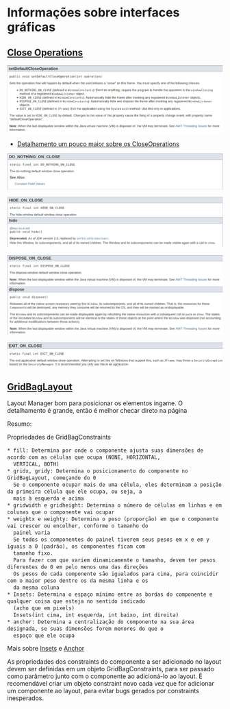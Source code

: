# Informações sobre interfaces gráficas

## [Close Operations](https://docs.oracle.com/javase/7/docs/api/javax/swing/JFrame.html#setDefaultCloseOperation(int))

![setDefaultCloseOperation Overview](imagensRef/setDefaultCloseOperation.png)

* [Detalhamento um pouco maior sobre os CloseOperations](https://docs.oracle.com/javase/7/docs/api/javax/swing/WindowConstants.html#DO_NOTHING_ON_CLOSE)

![DO_NOTHING_ON_CLOSE](imagensRef/DO_NOTHING_ON_CLOSE.png)

![HIDE_ON_CLOSE](imagensRef/HIDE_ON_CLOSE.png)

![DISPOSE_ON_CLOSE](imagensRef/DISPOSE_ON_CLOSE.png)

![EXIT_ON_CLOSE](imagensRef/EXIT_ON_CLOSE.png)

## [GridBagLayout](https://docs.oracle.com/javase/tutorial/uiswing/layout/gridbag.html)

Layout Manager bom para posicionar os elementos ingame. O detalhamento é grande, então é melhor checar direto na página

Resumo:

Propriedades de GridBagConstraints
```
* fill: Determina por onde o componente ajusta suas dimensões de acordo com as células que ocupa (NONE, HORIZONTAL, 
  VERTICAL, BOTH)
* gridx, gridy: Determina o posicionamento do componente no GridBagLayout, começando do 0
  Se o componente ocupar mais de uma célula, eles determinam a posição da primeira célula que ele ocupa, ou seja, a 
  mais à esquerda e acima
* gridwidth e gridheight: Determina o número de células em linhas e em colunas que o componente vai ocupar
* weightx e weighty: Determina o peso (proporção) em que o componente vai crescer ou encolher, conforme o tamanho do 
  painel varia
  Se todos os componentes do painel tiverem seus pesos em x e em y iguais a 0 (padrão), os componentes ficam com 
  tamanho fixo.
  Para fazer com que variem dinamicamente o tamanho, devem ter pesos diferentes de 0 em pelo menos uma das direções
  Os pesos de cada componente são igualados para cima, para coincidir com o maior peso dentre os da mesma linha e os 
  da mesma coluna
* Insets: Determina o espaço mínimo entre as bordas do componente e qualquer coisa que esteja no sentido indicado 
  (acho que em pixels)
  Insets(int cima, int esquerda, int baixo, int direita)
* anchor: Determina a centralização do componente na sua área designada, se suas dimensões forem menores do que o 
  espaço que ele ocupa
```
Mais sobre [Insets](https://docs.oracle.com/javase/8/docs/api/java/awt/Insets.html) e [Anchor](https://docs.oracle.com/javase/8/docs/api/java/awt/GridBagConstraints.html#anchor)

As propriedades dos constraints do componente a ser adicionado no layout devem ser definidas em um objeto GridBagConstraints, para ser passado como parâmetro junto com o componente ao adicioná-lo ao layout. É recomendável criar um objeto constraint novo cada vez que for adicionar um componente ao layout, para evitar bugs gerados por constraints inesperados.


